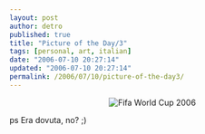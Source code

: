 ```yaml
---
layout: post
author: detro
published: true
title: "Picture of the Day/3"
tags: [personal, art, italian]
date: "2006-07-10 20:27:14"
updated: "2006-07-10 20:27:14"
permalink: /2006/07/10/picture-of-the-day3/
---
```


<div align="center"><img id="image402" src="http://www.detronizator.org/wp-content/uploads/2006/07/coppa2.jpg" alt="Fifa World Cup 2006" /></div>

ps Era dovuta, no? ;)
